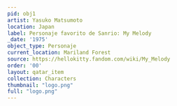 ```yaml
---
pid: obj1
artist: Yasuko Matsumoto
location: Japan
label: Personaje favorito de Sanrio: My Melody
_date: '1975'
object_type: Personaje
current_location: Mariland Forest
source: https://hellokitty.fandom.com/wiki/My_Melody
order: '00'
layout: qatar_item
collection: Characters
thumbnail: "logo.png"
full: "logo.png"
---
```

